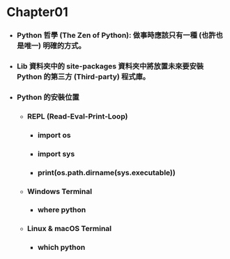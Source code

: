 Chapter01
=====
* ### Python 哲學 (The Zen of Python): 做事時應該只有一種 (也許也是唯一) 明確的方式。
* ### Lib 資料夾中的 site-packages 資料夾中將放置未來要安裝 Python 的第三方 (Third-party) 程式庫。
* ### Python 的安裝位置
    * ### REPL (Read-Eval-Print-Loop)
        * ### import os
        * ### import sys
        * ### print(os.path.dirname(sys.executable))
    * ### Windows Terminal
        * ### where python
    * ### Linux & macOS Terminal
        * ### which python
